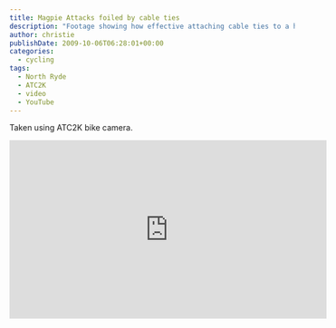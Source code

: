 ```yaml
---
title: Magpie Attacks foiled by cable ties
description: "Footage showing how effective attaching cable ties to a helmet can be in preventing magpies from hitting the helmet. They still swoop but don't peck."
author: christie
publishDate: 2009-10-06T06:28:01+00:00
categories:
  - cycling
tags:
  - North Ryde
  - ATC2K
  - video
  - YouTube
---
```


Taken using ATC2K bike camera.

<iframe width="560" height="315" src="https://www.youtube-nocookie.com/embed/2KHmcI1TuDs" title="YouTube video player" frameborder="0" allow="accelerometer; autoplay; clipboard-write; encrypted-media; gyroscope; picture-in-picture" allowfullscreen></iframe>
